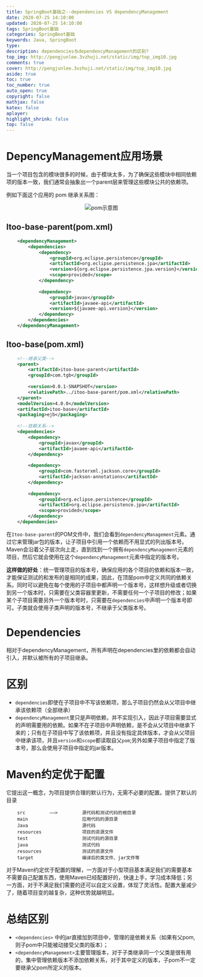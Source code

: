 ```yaml
---
title: SpringBoot基础之--dependencies VS dependencyManagement
date: 2020-07-25 14:10:00
updated: 2020-07-25 14:10:00
tags: SpringBoot基础
categories: SpringBoot基础
keywords: Java, SpringBoot
type: 
description: dependencies与dependencyManagement的区别?
top_img: http://pengjunlee.3vzhuji.net/static/img/top_img10.jpg
comments: true
cover: http://pengjunlee.3vzhuji.net/static/img/top_img10.jpg
aside: true
toc: true
toc_number: true
auto_open: true
copyright: false
mathjax: false
katex: false
aplayer:
highlight_shrink: false
top: false
---
```

# DepencyManagement应用场景

当一个项目包含的模块很多的时候，由于模块太多，为了确保这些模块中相同依赖项的版本一致，我们通常会抽象出一个parent层来管理这些模块公共的依赖项。

例如下面这个应用的 pom 继承关系图：

<div align=center>

![pom示意图](http://pengjunlee.3vzhuji.net/static/springboot/02.png "pom示意图")
<div align=left>

## Itoo-base-parent(pom.xml)
```Xml
    <dependencyManagement>
        <dependencies>
            <dependency>
                <groupId>org.eclipse.persistence</groupId>
                <artifactId>org.eclipse.persistence.jpa</artifactId>
                <version>${org.eclipse.persistence.jpa.version}</version>
                <scope>provided</scope>
            </dependency>
 
            <dependency>
                <groupId>javax</groupId>
                <artifactId>javaee-api</artifactId>
                <version>${javaee-api.version}</version>
            </dependency>
        </dependencies>
    </dependencyManagement>
```

## Itoo-base(pom.xml)
```Xml
    <!--继承父类-->
    <parent>
        <artifactId>itoo-base-parent</artifactId>
        <groupId>com.tgb</groupId>
 
        <version>0.0.1-SNAPSHOT</version>
        <relativePath>../itoo-base-parent/pom.xml</relativePath>
    </parent>
    <modelVersion>4.0.0</modelVersion>
    <artifactId>itoo-base</artifactId>
    <packaging>ejb</packaging>
 
    <!--依赖关系-->
    <dependencies>
        <dependency>
            <groupId>javax</groupId>
            <artifactId>javaee-api</artifactId>
        </dependency>
 
        <dependency>
            <groupId>com.fasterxml.jackson.core</groupId>
            <artifactId>jackson-annotations</artifactId>
        </dependency>
 
        <dependency>
            <groupId>org.eclipse.persistence</groupId>
            <artifactId>org.eclipse.persistence.jpa</artifactId>
            <scope>provided</scope>
        </dependency>
    </dependencies>
```
在`Itoo-base-parent`的POM文件中，我们会看到`dependencyManagement`元素。通过它来管理jar包的版本，让子项目中引用一个依赖而不用显式的列出版本号。Maven会沿着父子层次向上走，直到找到一个拥有`dependencyManagement`元素的项目，然后它就会使用在这个`dependencyManagement`元素中指定的版本号。

**这样做的好处**：统一管理项目的版本号，确保应用的各个项目的依赖和版本一致，才能保证测试的和发布的是相同的成果，因此，在顶层pom中定义共同的依赖关系。同时可以避免在每个使用的子项目中都声明一个版本号，这样想升级或者切换到另一个版本时，只需要在父类容器里更新，不需要任何一个子项目的修改；如果某个子项目需要另外一个版本号时，只需要在`dependencies`中声明一个版本号即可。子类就会使用子类声明的版本号，不继承于父类版本号。

# Dependencies

相对于dependencyManagement，所有声明在dependencies里的依赖都会自动引入，并默认被所有的子项目继承。

# 区别

- `dependencies`即使在子项目中不写该依赖项，那么子项目仍然会从父项目中继承该依赖项（全部继承）
- `dependencyManagement`里只是声明依赖，并不实现引入，因此子项目需要显式的声明需要用的依赖。如果不在子项目中声明依赖，是不会从父项目中继承下来的；只有在子项目中写了该依赖项，并且没有指定具体版本，才会从父项目中继承该项，并且`version`和`scope`都读取自父`pom`;另外如果子项目中指定了版本号，那么会使用子项目中指定的jar版本。

# Maven约定优于配置

它提出这一概念，为项目提供合理的默认行为，无需不必要的配置。提供了默认的目录
```
	src         ——>         源代码和测试代码的根目录
	main                    应用代码的源目录
	Java                    源代码
	resources               项目的资源文件
	test                    测试代码的源目录
	java                    测试代码
	resources               测试的资源文件
	target                  编译后的类文件、jar文件等
```
对于Maven约定优于配置的理解，一方面对于小型项目基本满足我们的需要基本不需要自己配置东西，使用Maven已经配置好的，快速上手，学习成本降低；另一方面，对于不满足我们需要的还可以自定义设置，体现了灵活性。配置大量减少了，随着项目变的越复杂，这种优势就越明显。

# 总结区别

- `<dependencies>` 中的jar直接加到项目中，管理的是依赖关系（如果有父pom,则子pom中只能被动接受父类的版本）；  
- `<dependencyManagement>`主要管理版本，对于子类继承同一个父类是很有用的，集中管理依赖版本不添加依赖关系，对于其中定义的版本，子pom不一定要继承父pom所定义的版本。